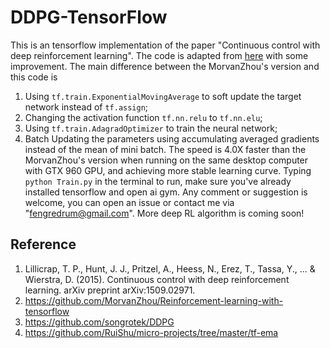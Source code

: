 # DDPG-TensorFlow

This is an tensorflow implementation of the paper "Continuous control with deep reinforcement learning".
The code is adapted from [here](https://github.com/MorvanZhou/Reinforcement-learning-with-tensorflow) with some improvement. The main difference between the MorvanZhou's version and this code is
1. Using `tf.train.ExponentialMovingAverage` to soft update the target network instead of `tf.assign`;
2. Changing the activation function `tf.nn.relu` to `tf.nn.elu`;
3. Using `tf.train.AdagradOptimizer` to train the neural network;
4. Batch Updating the parameters using accumulating averaged gradients instead of the mean of mini batch.
The speed is 4.0X faster than the MorvanZhou's version when running on the same desktop computer with GTX 960 GPU, and achieving  more stable learning curve.
Typing `python Train.py` in the terminal to run, make sure you've already installed tensorflow and open ai gym.
Any comment or suggestion is welcome, you can open an issue or contact me via "fengredrum@gmail.com".
More deep RL algorithm is coming soon!

## Reference
1. Lillicrap, T. P., Hunt, J. J., Pritzel, A., Heess, N., Erez, T., Tassa, Y., ... & Wierstra, D. (2015). Continuous control with deep reinforcement learning. arXiv preprint arXiv:1509.02971.
2. https://github.com/MorvanZhou/Reinforcement-learning-with-tensorflow
3. https://github.com/songrotek/DDPG
4. https://github.com/RuiShu/micro-projects/tree/master/tf-ema


